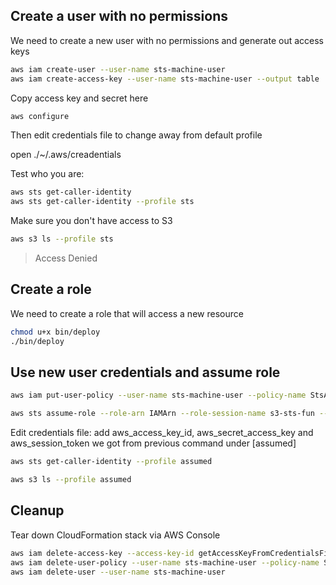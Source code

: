 ## Create a user with no permissions

We need to create a new user with no permissions and generate out access keys

```sh
aws iam create-user --user-name sts-machine-user
aws iam create-access-key --user-name sts-machine-user --output table
```

Copy access key and secret here

```sh
aws configure
```

Then edit credentials file to change away from default profile

open ./~/.aws/creadentials

Test who you are:

```sh
aws sts get-caller-identity
aws sts get-caller-identity --profile sts
```

Make sure you don't have access to S3

```sh
aws s3 ls --profile sts
```

> Access Denied

## Create a role

We need to create a role that will access a new resource

```sh
chmod u+x bin/deploy
./bin/deploy
```

## Use new user credentials and assume role

```sh
aws iam put-user-policy --user-name sts-machine-user --policy-name StsAssumerPolicy --policy-document file://policy.json
```

```sh
aws sts assume-role --role-arn IAMArn --role-session-name s3-sts-fun --profile sts
```

Edit credentials file: add aws_access_key_id, aws_secret_access_key and aws_session_token we got from previous command under [assumed]

```sh
aws sts get-caller-identity --profile assumed
```

```sh
aws s3 ls --profile assumed
```

## Cleanup

Tear down CloudFormation stack via AWS Console

```sh
aws iam delete-access-key --access-key-id getAccessKeyFromCredentialsFile --user-name sts-machine-user
aws iam delete-user-policy --user-name sts-machine-user --policy-name StsAssumePolicy
aws iam delete-user --user-name sts-machine-user
```
